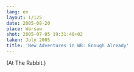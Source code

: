 ```yaml
---
lang: en
layout: 1/125
date: 2005-08-20
place: Warsaw
shot: 2005-07-05 19:31:48+02
taken: July 2005
title: 'New Adventures in WB: Enough Already'
---
```


(At The Rabbit.)
